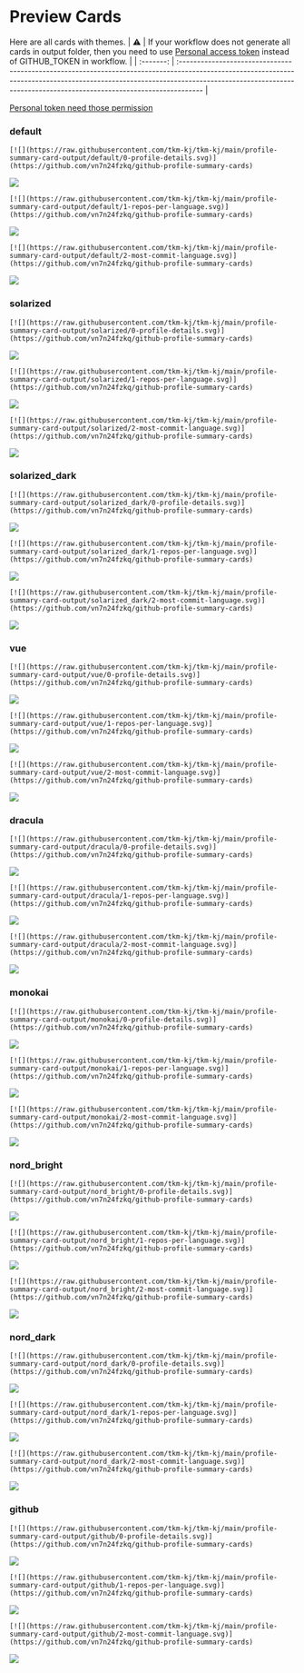 
# Preview Cards

Here are all cards with themes.
| :warning: | If your workflow does not generate all cards in output folder, then you need to use [Personal access token](https://docs.github.com/en/actions/configuring-and-managing-workflows/creating-and-storing-encrypted-secrets) instead of GITHUB_TOKEN in workflow. |
| :-------: | :------------------------------------------------------------------------------------------------------------------------------------------------------------------------------------------------------------------------------------------------ |

[Personal token need those permission](https://github.com/vn7n24fzkq/github-profile-summary-cards/wiki/Personal-access-token-permissions)


### default


```
[![](https://raw.githubusercontent.com/tkm-kj/tkm-kj/main/profile-summary-card-output/default/0-profile-details.svg)](https://github.com/vn7n24fzkq/github-profile-summary-cards)
```
![](https://raw.githubusercontent.com/tkm-kj/tkm-kj/main/profile-summary-card-output/default/0-profile-details.svg)


```
[![](https://raw.githubusercontent.com/tkm-kj/tkm-kj/main/profile-summary-card-output/default/1-repos-per-language.svg)](https://github.com/vn7n24fzkq/github-profile-summary-cards)
```
![](https://raw.githubusercontent.com/tkm-kj/tkm-kj/main/profile-summary-card-output/default/1-repos-per-language.svg)


```
[![](https://raw.githubusercontent.com/tkm-kj/tkm-kj/main/profile-summary-card-output/default/2-most-commit-language.svg)](https://github.com/vn7n24fzkq/github-profile-summary-cards)
```
![](https://raw.githubusercontent.com/tkm-kj/tkm-kj/main/profile-summary-card-output/default/2-most-commit-language.svg)


### solarized


```
[![](https://raw.githubusercontent.com/tkm-kj/tkm-kj/main/profile-summary-card-output/solarized/0-profile-details.svg)](https://github.com/vn7n24fzkq/github-profile-summary-cards)
```
![](https://raw.githubusercontent.com/tkm-kj/tkm-kj/main/profile-summary-card-output/solarized/0-profile-details.svg)


```
[![](https://raw.githubusercontent.com/tkm-kj/tkm-kj/main/profile-summary-card-output/solarized/1-repos-per-language.svg)](https://github.com/vn7n24fzkq/github-profile-summary-cards)
```
![](https://raw.githubusercontent.com/tkm-kj/tkm-kj/main/profile-summary-card-output/solarized/1-repos-per-language.svg)


```
[![](https://raw.githubusercontent.com/tkm-kj/tkm-kj/main/profile-summary-card-output/solarized/2-most-commit-language.svg)](https://github.com/vn7n24fzkq/github-profile-summary-cards)
```
![](https://raw.githubusercontent.com/tkm-kj/tkm-kj/main/profile-summary-card-output/solarized/2-most-commit-language.svg)


### solarized_dark


```
[![](https://raw.githubusercontent.com/tkm-kj/tkm-kj/main/profile-summary-card-output/solarized_dark/0-profile-details.svg)](https://github.com/vn7n24fzkq/github-profile-summary-cards)
```
![](https://raw.githubusercontent.com/tkm-kj/tkm-kj/main/profile-summary-card-output/solarized_dark/0-profile-details.svg)


```
[![](https://raw.githubusercontent.com/tkm-kj/tkm-kj/main/profile-summary-card-output/solarized_dark/1-repos-per-language.svg)](https://github.com/vn7n24fzkq/github-profile-summary-cards)
```
![](https://raw.githubusercontent.com/tkm-kj/tkm-kj/main/profile-summary-card-output/solarized_dark/1-repos-per-language.svg)


```
[![](https://raw.githubusercontent.com/tkm-kj/tkm-kj/main/profile-summary-card-output/solarized_dark/2-most-commit-language.svg)](https://github.com/vn7n24fzkq/github-profile-summary-cards)
```
![](https://raw.githubusercontent.com/tkm-kj/tkm-kj/main/profile-summary-card-output/solarized_dark/2-most-commit-language.svg)


### vue


```
[![](https://raw.githubusercontent.com/tkm-kj/tkm-kj/main/profile-summary-card-output/vue/0-profile-details.svg)](https://github.com/vn7n24fzkq/github-profile-summary-cards)
```
![](https://raw.githubusercontent.com/tkm-kj/tkm-kj/main/profile-summary-card-output/vue/0-profile-details.svg)


```
[![](https://raw.githubusercontent.com/tkm-kj/tkm-kj/main/profile-summary-card-output/vue/1-repos-per-language.svg)](https://github.com/vn7n24fzkq/github-profile-summary-cards)
```
![](https://raw.githubusercontent.com/tkm-kj/tkm-kj/main/profile-summary-card-output/vue/1-repos-per-language.svg)


```
[![](https://raw.githubusercontent.com/tkm-kj/tkm-kj/main/profile-summary-card-output/vue/2-most-commit-language.svg)](https://github.com/vn7n24fzkq/github-profile-summary-cards)
```
![](https://raw.githubusercontent.com/tkm-kj/tkm-kj/main/profile-summary-card-output/vue/2-most-commit-language.svg)


### dracula


```
[![](https://raw.githubusercontent.com/tkm-kj/tkm-kj/main/profile-summary-card-output/dracula/0-profile-details.svg)](https://github.com/vn7n24fzkq/github-profile-summary-cards)
```
![](https://raw.githubusercontent.com/tkm-kj/tkm-kj/main/profile-summary-card-output/dracula/0-profile-details.svg)


```
[![](https://raw.githubusercontent.com/tkm-kj/tkm-kj/main/profile-summary-card-output/dracula/1-repos-per-language.svg)](https://github.com/vn7n24fzkq/github-profile-summary-cards)
```
![](https://raw.githubusercontent.com/tkm-kj/tkm-kj/main/profile-summary-card-output/dracula/1-repos-per-language.svg)


```
[![](https://raw.githubusercontent.com/tkm-kj/tkm-kj/main/profile-summary-card-output/dracula/2-most-commit-language.svg)](https://github.com/vn7n24fzkq/github-profile-summary-cards)
```
![](https://raw.githubusercontent.com/tkm-kj/tkm-kj/main/profile-summary-card-output/dracula/2-most-commit-language.svg)


### monokai


```
[![](https://raw.githubusercontent.com/tkm-kj/tkm-kj/main/profile-summary-card-output/monokai/0-profile-details.svg)](https://github.com/vn7n24fzkq/github-profile-summary-cards)
```
![](https://raw.githubusercontent.com/tkm-kj/tkm-kj/main/profile-summary-card-output/monokai/0-profile-details.svg)


```
[![](https://raw.githubusercontent.com/tkm-kj/tkm-kj/main/profile-summary-card-output/monokai/1-repos-per-language.svg)](https://github.com/vn7n24fzkq/github-profile-summary-cards)
```
![](https://raw.githubusercontent.com/tkm-kj/tkm-kj/main/profile-summary-card-output/monokai/1-repos-per-language.svg)


```
[![](https://raw.githubusercontent.com/tkm-kj/tkm-kj/main/profile-summary-card-output/monokai/2-most-commit-language.svg)](https://github.com/vn7n24fzkq/github-profile-summary-cards)
```
![](https://raw.githubusercontent.com/tkm-kj/tkm-kj/main/profile-summary-card-output/monokai/2-most-commit-language.svg)


### nord_bright


```
[![](https://raw.githubusercontent.com/tkm-kj/tkm-kj/main/profile-summary-card-output/nord_bright/0-profile-details.svg)](https://github.com/vn7n24fzkq/github-profile-summary-cards)
```
![](https://raw.githubusercontent.com/tkm-kj/tkm-kj/main/profile-summary-card-output/nord_bright/0-profile-details.svg)


```
[![](https://raw.githubusercontent.com/tkm-kj/tkm-kj/main/profile-summary-card-output/nord_bright/1-repos-per-language.svg)](https://github.com/vn7n24fzkq/github-profile-summary-cards)
```
![](https://raw.githubusercontent.com/tkm-kj/tkm-kj/main/profile-summary-card-output/nord_bright/1-repos-per-language.svg)


```
[![](https://raw.githubusercontent.com/tkm-kj/tkm-kj/main/profile-summary-card-output/nord_bright/2-most-commit-language.svg)](https://github.com/vn7n24fzkq/github-profile-summary-cards)
```
![](https://raw.githubusercontent.com/tkm-kj/tkm-kj/main/profile-summary-card-output/nord_bright/2-most-commit-language.svg)


### nord_dark


```
[![](https://raw.githubusercontent.com/tkm-kj/tkm-kj/main/profile-summary-card-output/nord_dark/0-profile-details.svg)](https://github.com/vn7n24fzkq/github-profile-summary-cards)
```
![](https://raw.githubusercontent.com/tkm-kj/tkm-kj/main/profile-summary-card-output/nord_dark/0-profile-details.svg)


```
[![](https://raw.githubusercontent.com/tkm-kj/tkm-kj/main/profile-summary-card-output/nord_dark/1-repos-per-language.svg)](https://github.com/vn7n24fzkq/github-profile-summary-cards)
```
![](https://raw.githubusercontent.com/tkm-kj/tkm-kj/main/profile-summary-card-output/nord_dark/1-repos-per-language.svg)


```
[![](https://raw.githubusercontent.com/tkm-kj/tkm-kj/main/profile-summary-card-output/nord_dark/2-most-commit-language.svg)](https://github.com/vn7n24fzkq/github-profile-summary-cards)
```
![](https://raw.githubusercontent.com/tkm-kj/tkm-kj/main/profile-summary-card-output/nord_dark/2-most-commit-language.svg)


### github


```
[![](https://raw.githubusercontent.com/tkm-kj/tkm-kj/main/profile-summary-card-output/github/0-profile-details.svg)](https://github.com/vn7n24fzkq/github-profile-summary-cards)
```
![](https://raw.githubusercontent.com/tkm-kj/tkm-kj/main/profile-summary-card-output/github/0-profile-details.svg)


```
[![](https://raw.githubusercontent.com/tkm-kj/tkm-kj/main/profile-summary-card-output/github/1-repos-per-language.svg)](https://github.com/vn7n24fzkq/github-profile-summary-cards)
```
![](https://raw.githubusercontent.com/tkm-kj/tkm-kj/main/profile-summary-card-output/github/1-repos-per-language.svg)


```
[![](https://raw.githubusercontent.com/tkm-kj/tkm-kj/main/profile-summary-card-output/github/2-most-commit-language.svg)](https://github.com/vn7n24fzkq/github-profile-summary-cards)
```
![](https://raw.githubusercontent.com/tkm-kj/tkm-kj/main/profile-summary-card-output/github/2-most-commit-language.svg)

